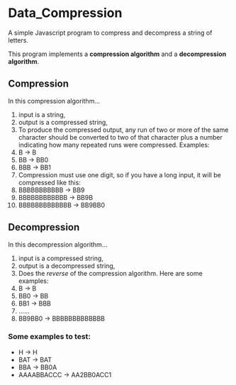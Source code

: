 Data_Compression
================

A simple Javascript program to compress and decompress a string of letters. 

This program implements a **compression algorithm** and a **decompression algorithm**.

## Compression
In this compression algorithm...

1. input is a string, 
2. output is a compressed string, 
3. To produce the compressed output, any run of two or more of the same
character should be converted to two of that character plus a number
indicating how many repeated runs were compressed. Examples:
  1. B   -> B
  2. BB  -> BB0
  3. BBB -> BB1
4. Compression must use one digit, so if you have a long input, it will be compressed like this:
  1. BBBBBBBBBBB   -> BB9
  2. BBBBBBBBBBBB  -> BB9B
  3. BBBBBBBBBBBBB -> BB9BB0

## Decompression
In this decompression algorithm...

1. input is a compressed string,
2. output is a decompressed string, 
3. Does the *reverse* of the compression algorithm. Here are some examples:
  1. B   -> B
  2. BB0 -> BB
  3. BB1 -> BBB
  4. ......
  5. BB9BB0 -> BBBBBBBBBBBBB

### Some examples to test:
* H -> H
* BAT -> BAT
* BBA -> BB0A
* AAAABBACCC -> AA2BB0ACC1


